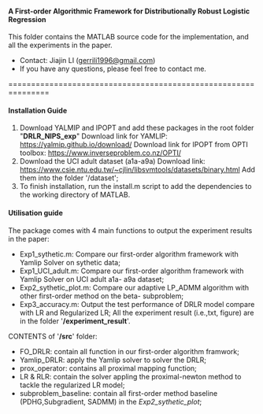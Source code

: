 #### A First-order Algorithmic Framework for Distributionally Robust Logistic Regression
This folder contains the MATLAB source code for the implementation, and all the experiments in the paper.
- Contact: Jiajin LI (gerrili1996@gmail.com)
- If you have any questions, please feel free to contact me.  

===============================================================
####  Installation Guide 

1. Download YALMIP and IPOPT and add these packages in the root folder "__DRLR_NIPS_exp__"
Download link for YAMLIP: https://yalmip.github.io/download/ 
Download link for IPOPT from OPTI toolbox:  https://www.inverseproblem.co.nz/OPTI/ 
2. Download the UCI adult dataset (a1a-a9a)
Download link: https://www.csie.ntu.edu.tw/~cjlin/libsvmtools/datasets/binary.html
Add them into the folder '/dataset';  
3. To finish installation, run the install.m script to add the dependencies to the working directory of MATLAB. 

#### Utilisation guide
The package comes with 4 main functions to output the experiment results in the paper: 
- Exp1_sythetic.m:  Compare our first-order algorithm framework with Yamlip Solver on sythetic data; 
- Exp1_UCI_adult.m: Compare our first-order algorithm framework with Yamlip Solver on UCI adult a1a- a9a dataset; 
- Exp2_sythetic_plot.m: Compare our adaptive LP_ADMM algorithm with other first-order method on the beta- subproblem; 
- Exp3_accuracy.m: Output the test performance of DRLR model compare with  LR and Regularized LR;
All the experiment result (i.e.,txt, figure) are in the folder '__/experiment_result__'.

CONTENTS of '__/src__' folder: 
- FO_DRLR: contain all function in our first-order algorithm framwork;  
- Yamlip_DRLR: apply the Yamlip solver to solver the DRLR; 
- prox_operator: contains all proximal mapping function;
- LR & RLR: contain the solver appling the proximal-newton method to tackle the regularized LR model;
- subproblem_baseline: contain all first-order method baseline (PDHG,Subgradient, SADMM) in the _Exp2_sythetic_plot_;

